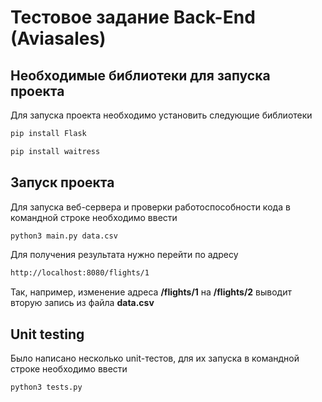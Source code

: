 # Тестовое задание Back-End (Aviasales)

## Необходимые библиотеки для запуска проекта
Для запуска проекта необходимо установить следующие библиотеки
```bash
pip install Flask
```
```bash
pip install waitress
```
## Запуск проекта
Для запуска веб-сервера и проверки работоспособности кода в командной строке необходимо ввести 

```bash
python3 main.py data.csv
```
Для получения результата нужно перейти по адресу 
```bash
http://localhost:8080/flights/1
```
Так, например, изменение адреса **/flights/1** на **/flights/2** выводит вторую запись из файла **data.csv**

## Unit testing
Было написано несколько unit-тестов, для их запуска в командной строке необходимо ввести
```bash
python3 tests.py
```
